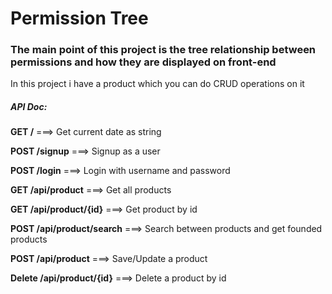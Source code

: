 <h1>Permission Tree</h1>
<h3>The main point of this project is the tree relationship between permissions and how they are displayed on front-end</h3>
<p>In this project i have a product which you can do CRUD operations on it</p>

<h5>API Doc:</h5>

<p><strong>GET /</strong> ===> Get current date as string</p>
<p><strong>POST /signup</strong> ===> Signup as a user</p>
<p><strong>POST /login</strong> ===> Login with username and password</p>
<p><strong>GET /api/product</strong> ===> Get all products</p>
<p><strong>GET /api/product/{id}</strong> ===> Get product by id</p>
<p><strong>POST /api/product/search</strong> ===> Search between products and get founded products</p>
<p><strong>POST /api/product</strong> ===> Save/Update a product</p>
<p><strong>Delete /api/product/{id}</strong> ===> Delete a product by id</p>